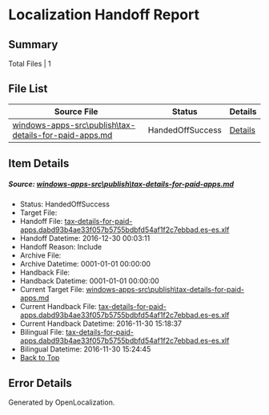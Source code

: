 # <a name='report-top'></a> Localization Handoff Report

## Summary
 Total Files | 1

## File List
 Source File | Status | Details 
 ----------- | ------ | ------- 
 [windows-apps-src\publish\tax-details-for-paid-apps.md](https://cpubwin.visualstudio.com/windows-uwp/_git/windows-uwp/commit/56421bc1ce426310189ddcb1c9893437469c075a?path=windows-apps-src%2Fpublish%2Ftax-details-for-paid-apps.md&_a=contents) | HandedOffSuccess | [Details](#69ae8d29df626f6a1e2ce1bb4a8a09e99353a0ac5788)

## Item Details
##### <a name='69ae8d29df626f6a1e2ce1bb4a8a09e99353a0ac5788'></a> Source: [windows-apps-src\publish\tax-details-for-paid-apps.md](https://cpubwin.visualstudio.com/windows-uwp/_git/windows-uwp/commit/56421bc1ce426310189ddcb1c9893437469c075a?path=windows-apps-src%2Fpublish%2Ftax-details-for-paid-apps.md&_a=contents)
* Status: HandedOffSuccess
* Target File: 
* Handoff File: [tax-details-for-paid-apps.dabd93b4ae33f057b5755bdbfd54af1f2c7ebbad.es-es.xlf](https://cpubwin.visualstudio.com/windows-uwp/_git/WDCLib.handoff/commit/e1cacb4b0be7895eca404f73c47c0add34ab442c?path=ol-handoff%2Fcpubwin%2Fwindows-uwp.es-es%2Fmaster%2Ftax-details-for-paid-apps.dabd93b4ae33f057b5755bdbfd54af1f2c7ebbad.es-es.xlf&_a=contents)
* Handoff Datetime: 2016-12-30 00:03:11
* Handoff Reason: Include
* Archive File: 
* Archive Datetime: 0001-01-01 00:00:00
* Handback File: 
* Handback Datetime: 0001-01-01 00:00:00
* Current Target File: [windows-apps-src\publish\tax-details-for-paid-apps.md](https://cpubwin.visualstudio.com/windows-uwp/_git/windows-uwp.es-es/commit/c41e9515229f635e477f671fa0768b1eecc83c3e?path=windows-apps-src%2Fpublish%2Ftax-details-for-paid-apps.md&_a=contents)
* Current Handback File: [tax-details-for-paid-apps.dabd93b4ae33f057b5755bdbfd54af1f2c7ebbad.es-es.xlf](https://cpubwin.visualstudio.com/windows-uwp/_git/WDCLib.handback/commit/c3e37cdff3e0f43d466e81008e70b9760239ddc2?path=ol-handback%2Fcpubwin%2Fwindows-uwp.es-es%2Fmaster%2Ftax-details-for-paid-apps.dabd93b4ae33f057b5755bdbfd54af1f2c7ebbad.es-es.xlf&_a=contents)
* Current Handback Datetime: 2016-11-30 15:18:37
* Bilingual File: [tax-details-for-paid-apps.dabd93b4ae33f057b5755bdbfd54af1f2c7ebbad.es-es.xlf](https://cpubwin.visualstudio.com/windows-uwp/_git/WDCLib.handback/commit/c3e37cdff3e0f43d466e81008e70b9760239ddc2?path=ol-handback%2Fcpubwin%2Fwindows-uwp.es-es%2Fmaster%2Ftax-details-for-paid-apps.dabd93b4ae33f057b5755bdbfd54af1f2c7ebbad.es-es.xlf&_a=contents)
* Bilingual Datetime: 2016-11-30 15:24:45
* [Back to Top](#report-top)


## Error Details

Generated by OpenLocalization.
